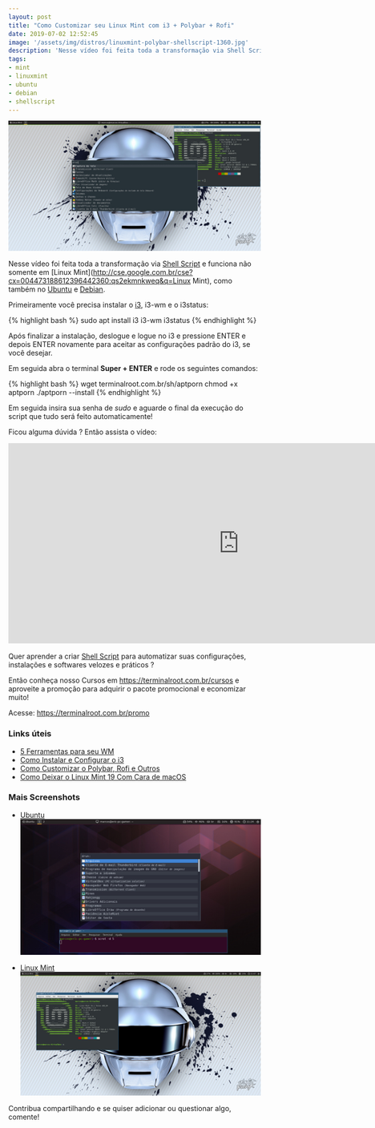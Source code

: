 ```yaml
---
layout: post
title: "Como Customizar seu Linux Mint com i3 + Polybar + Rofi"
date: 2019-07-02 12:52:45
image: '/assets/img/distros/linuxmint-polybar-shellscript-1360.jpg'
description: 'Nesse vídeo foi feita toda a transformação via Shell Script e funciona também no Ubuntu e Debian.'
tags:
- mint
- linuxmint
- ubuntu
- debian
- shellscript
---
```


![Como Customizar seu Linux Mint com i3 + Polybar + Rofi](/assets/img/distros/linuxmint-polybar-shellscript-1360.jpg)

Nesse vídeo foi feita toda a transformação via [Shell Script](https://terminalroot.com.br/shell) e funciona não somente em [Linux Mint](http://cse.google.com.br/cse?cx=004473188612396442360:qs2ekmnkweq&q=Linux Mint), como também no [Ubuntu](http://cse.google.com.br/cse?cx=004473188612396442360:qs2ekmnkweq&q=Ubuntu) e [Debian](http://cse.google.com.br/cse?cx=004473188612396442360:qs2ekmnkweq&q=Debian).

Primeiramente você precisa instalar o [i3](http://cse.google.com.br/cse?cx=004473188612396442360:qs2ekmnkweq&q=i3), i3-wm e o i3status:

{% highlight bash %}
sudo apt install i3 i3-wm i3status
{% endhighlight %}

Após finalizar a instalação, deslogue e logue no i3 e pressione ENTER e depois ENTER novamente para aceitar as configurações padrão do i3, se você desejar.

Em seguida abra o terminal **Super + ENTER** e rode os seguintes comandos:

{% highlight bash %}
wget terminalroot.com.br/sh/aptporn
chmod +x aptporn
./aptporn --install
{% endhighlight %}

Em seguida insira sua senha de *sudo* e aguarde o final da execução do script que tudo será feito automaticamente!

Ficou alguma dúvida ? Então assista o vídeo:


<script async src="https://pagead2.googlesyndication.com/pagead/js/adsbygoogle.js"></script>

<!-- Informat -->
<ins class="adsbygoogle"
     style="display:block"
     data-ad-client="ca-pub-2838251107855362"
     data-ad-slot="2327980059"
     data-ad-format="auto"
     data-full-width-responsive="true"></ins>

<script>
(adsbygoogle = window.adsbygoogle || []).push({});
</script>


<iframe width="920" height="400" src="https://www.youtube.com/embed/EBn5coWv1_g" frameborder="0" allow="accelerometer; autoplay; encrypted-media; gyroscope; picture-in-picture" allowfullscreen></iframe>

Quer aprender a criar [Shell Script](http://cse.google.com.br/cse?cx=004473188612396442360:qs2ekmnkweq&q=Bash) para automatizar suas configurações, instalações e softwares velozes e práticos ?

Então conheça nosso Cursos em <https://terminalroot.com.br/cursos> e aproveite a promoção para adquirir o pacote promocional e economizar muito!

Acesse: <https://terminalroot.com.br/promo>

### Links úteis

+ [5 Ferramentas para seu WM](http://bit.ly/2GCMBJu)
+ [Como Instalar e Configurar o i3](http://bit.ly/2XsCpih)
+ [Como Customizar o Polybar, Rofi e Outros](http://bit.ly/2L7tvPC)
+ [Como Deixar o Linux Mint 19 Com Cara de macOS](http://bit.ly/2wJv6CX)

### Mais Screenshots

+ [Ubuntu](http://cse.google.com.br/cse?cx=004473188612396442360:qs2ekmnkweq&q=Ubuntu)
![Ubuntu](/assets/img/distros/ubuntu.jpg)


<script async src="https://pagead2.googlesyndication.com/pagead/js/adsbygoogle.js"></script>

<!-- Informat -->
<ins class="adsbygoogle"
     style="display:block"
     data-ad-client="ca-pub-2838251107855362"
     data-ad-slot="2327980059"
     data-ad-format="auto"
     data-full-width-responsive="true"></ins>

<script>
(adsbygoogle = window.adsbygoogle || []).push({});
</script>


+ [Linux Mint](http://cse.google.com.br/cse?cx=004473188612396442360:qs2ekmnkweq&q=Mint)
![Linux Mint](/assets/img/distros/linuxmint.jpg)

Contribua compartilhando e se quiser adicionar ou questionar algo, comente!

<script async src="https://pagead2.googlesyndication.com/pagead/js/adsbygoogle.js"></script>

<!-- Informat -->
<ins class="adsbygoogle"
 style="display:block"
 data-ad-client="ca-pub-2838251107855362"
 data-ad-slot="2327980059"
 data-ad-format="auto"
 data-full-width-responsive="true"></ins>

<script>
(adsbygoogle = window.adsbygoogle || []).push({});
</script>

